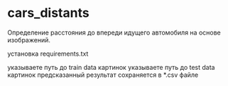# cars_distants
 Определение расстояния до впереди идущего автомобиля на основе изображений.
 
 
установка requirements.txt


указываете путь до train data картинок
указываете путь до test data картинок
предсказанный результат сохраняется в *.csv файле
